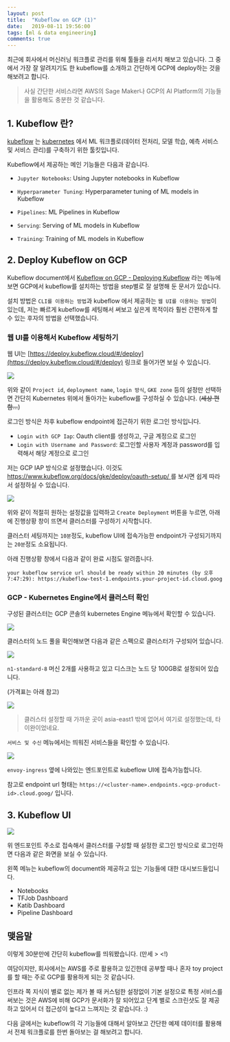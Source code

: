 ```yaml
---
layout: post
title:  "Kubeflow on GCP (1)"
date:   2019-08-11 19:56:00
tags: [ml & data engineering]
comments: true
---
```


최근에 회사에서 머신러닝 워크플로 관리를 위해 툴들을 리서치 해보고 있습니다. 그 중에서 가장 잘 알려지기도 한 kubeflow를 소개하고 간단하게 GCP에 deploy하는 것을 해보려고 합니다.

> 사실 간단한 서비스라면 AWS의 Sage Maker나 GCP의 AI Platform의 기능들을 활용해도 충분한 것 같습니다.

## 1. Kubeflow 란?

[kubeflow](https://www.kubeflow.org/docs/about/kubeflow/) 는 [kubernetes](https://kubernetes.io/docs/concepts/) 에서 ML 워크플로(데이터 전처리, 모델 학습, 예측 서비스 및 서비스 관리)를 구축하기 위한 툴킷입니다.

Kubeflow에서 제공하는 메인 기능들은 다음과 같습니다.

- `Jupyter Notebooks`: Using Jupyter notebooks in Kubeflow

- `Hyperparameter Tuning`: Hyperparameter tuning of ML models in Kubeflow

- `Pipelines`: ML Pipelines in Kubeflow

- `Serving`: Serving of ML models in Kubeflow

- `Training`: Training of ML models in Kubeflow

## 2. Deploy Kubeflow on GCP

Kubeflow document에서 [Kubeflow on GCP - Deploying Kubeflow](https://www.kubeflow.org/docs/gke/deploy/) 라는 메뉴에 보면 GCP에서 kubeflow를 설치하는 방법을 step별로 잘 설명해 둔 문서가 있습니다.

설치 방법은 `CLI를 이용하는 방법`과 kubeflow 에서 제공하는 `웹 UI를 이용하는 방법`이 있는데, 저는 빠르게 kubeflow를 세팅해서 써보고 싶은게 목적이라 훨씬 간편하게 할 수 있는 후자의 방법을 선택했습니다.

### 웹 UI를 이용해서 Kubeflow 세팅하기

웹 UI는 [https://deploy.kubeflow.cloud/#/deploy](https://deploy.kubeflow.cloud/#/deploy) 링크로 들어가면 보실 수 있습니다.

![](https://user-images.githubusercontent.com/16538186/62832330-609bfe00-bc67-11e9-834b-a5b20bc93a1b.png)

위와 같이 `Project id`, `deployment name`, `login 방식`, `GKE zone` 등의 설정만 선택하면 간단히 Kubernetes 위에서 돌아가는 kubeflow를 구성하실 수 있습니다. (~~세상 편함...~~)

로그인 방식은 차후 kubeflow endpoint에 접근하기 위한 로그인 방식입니다.

- `Login with GCP Iap`: Oauth client를 생성하고, 구글 계정으로 로그인
- `Login with Username and Password`: 로그인할 사용자 계정과 password를 입력해서 해당 계정으로 로그인

저는 GCP IAP 방식으로 설정했습니다. 이것도 [https://www.kubeflow.org/docs/gke/deploy/oauth-setup/ 
](https://www.kubeflow.org/docs/gke/deploy/oauth-setup/ 
)를 보시면 쉽게 따라서 설정하실 수 있습니다.

![](https://user-images.githubusercontent.com/16538186/62832729-1f5b1c80-bc6e-11e9-8bc2-c689324e8019.png)

위와 같이 적절히 원하는 설정값을 입력하고 `Create Deployment` 버튼을 누르면, 아래에 진행상황 창이 뜨면서 클러스터를 구성하기 시작합니다.

클러스터 세팅까지는 `10분`정도, kubeflow UI에 접속가능한 endpoint가 구성되기까지는 `20분`정도 소요됩니다. 

아래 진행상황 창에서 다음과 같이 완료 시점도 알려줍니다.
```
your kubeflow service url should be ready within 20 minutes (by 오후 7:47:29): https://kubeflow-test-1.endpoints.your-project-id.cloud.goog
```

### GCP - Kubernetes Engine에서 클러스터 확인

구성된 클러스터는 GCP 콘솔의 kubernetes Engine 메뉴에서 확인할 수 있습니다.

![](https://user-images.githubusercontent.com/16538186/62832811-609ffc00-bc6f-11e9-951c-824eac26ba54.png)

클러스터의 노드 풀을 확인해보면 다음과 같은 스펙으로 클러스터가 구성되어 있습니다.

![](https://user-images.githubusercontent.com/16538186/62832813-64cc1980-bc6f-11e9-8964-4ef4249a1f31.png)

`n1-standard-8` 머신 2개를 사용하고 있고 디스크는 노드 당 100GB로 설정되어 있습니다.

(가격표는 아래 참고)

![](https://user-images.githubusercontent.com/16538186/62832869-2125df80-bc70-11e9-9974-cbd477b837a9.png)

> 클러스터 설정할 때 가까운 곳이 asia-east1 밖에 없어서 여기로 설정했는데, 타이완이었네요.

`서비스 및 수신` 메뉴에서는 띄워진 서비스들을 확인할 수 있습니다.

![](https://user-images.githubusercontent.com/16538186/62832816-7f05f780-bc6f-11e9-894c-65fba14ab374.png)

`envoy-ingress` 옆에 나와있는 엔드포인트로 kubeflow UI에 접속가능합니다.

참고로 endpoint url 형태는 
`https://<cluster-name>.endpoints.<gcp-product-id>.cloud.goog/` 입니다.

## 3. Kubeflow UI

![](https://user-images.githubusercontent.com/16538186/62832928-57b02a00-bc71-11e9-91bc-bbec128728ec.png)

위 엔드포인트 주소로 접속해서 클러스터를 구성할 때 설정한 로그인 방식으로 로그인하면 다음과 같은 화면을 보실 수 있습니다.

왼쪽 메뉴는 kubeflow의 document와 제공하고 있는 기능들에 대한 대시보드들입니다.

- Notebooks
- TFJob Dashboard
- Katib Dashboard
- Pipeline Dashboard

## 맺음말

이렇게 30분만에 간단히 kubeflow를 띄워봤습니다. (만세 > <!)

여담이지만, 회사에서는 AWS를 주로 활용하고 있긴한데 공부할 때나 혼자 toy project를 할 때는 주로 GCP를 활용하게 되는 것 같습니다. 

인프라 쪽 지식이 별로 없는 제가 볼 때 커스텀한 설정없이 기본 설정으로 특정 서비스를 써보는 것은 AWS에 비해 GCP가 문서화가 잘 되어있고 단계 별로 스크린샷도 잘 제공하고 있어서 더 접근성이 높다고 느껴지는 것 같습니다. :)

다음 글에서는 kubeflow의 각 기능들에 대해서 알아보고 간단한 예제 데이터를 활용해서 전체 워크플로를 한번 돌아보는 걸 해보려고 합니다.
